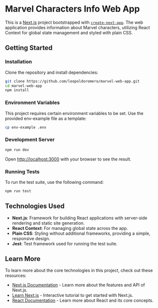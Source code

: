 # Marvel Characters Info Web App

This is a [Next.js](https://nextjs.org/) project bootstrapped with [`create-next-app`](https://github.com/vercel/next.js/tree/canary/packages/create-next-app). The web application provides information about Marvel characters, utilizing React Context for global state management and styled with plain CSS.

## Getting Started

### Installation

Clone the repository and install dependencies:

```bash
git clone https://github.com/leopoldoromero/marvel-web-app.git
cd marvel-web-app
npm install
```

### Environment Variables
This project requires certain environment variables to be set. Use the provided env-example file as a template:

```bash
cp env-example .env
```

### Development Server
```bash
npm run dev
```
Open [http://localhost:3000](http://localhost:3000) with your browser to see the result.

### Running Tests
To run the test suite, use the following command:
```bash
npm run test
```

## Technologies Used

- **Next.js**: Framework for building React applications with server-side rendering and static site generation.
- **React Context**: For managing global state across the app.
- **Plain CSS**: Styling without additional frameworks, providing a simple, responsive design.
- **Jest**: Test framework used for running the test suite.

## Learn More

To learn more about the core technologies in this project, check out these resources:

- [Next.js Documentation](https://nextjs.org/docs) - Learn more about the features and API of Next.js.
- [Learn Next.js](https://nextjs.org/learn) - Interactive tutorial to get started with Next.js.
- [React Documentation](https://reactjs.org/docs/getting-started.html) - Learn more about React and its core concepts.
